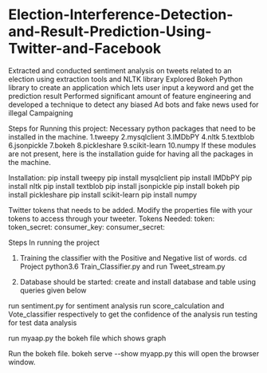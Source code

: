 # Election-Interference-Detection-and-Result-Prediction-Using-Twitter-and-Facebook

 Extracted and conducted sentiment analysis on tweets related to an election using extraction tools and NLTK library
 Explored Bokeh Python library to create an application which lets user input a keyword and get the prediction result
 Performed significant amount of feature engineering and developed a technique to detect any biased Ad bots and fake news used for illegal Campaigning
 
 Steps for Running this project:
Necessary python packages that need to be installed in the machine.
1.tweepy
2.mysqlclient
3.IMDbPY
4.nltk
5.textblob
6.jsonpickle
7.bokeh
8.pickleshare
9.scikit-learn
10.numpy
If these modules are not present, here is the installation guide for having all the packages in the machine.

Installation:
pip install tweepy
pip install mysqlclient
pip install IMDbPY
pip install nltk
pip install textblob
pip install jsonpickle
pip install bokeh
pip install pickleshare
pip install scikit-learn
pip install numpy

Twitter tokens that needs to be added.
Modify the properties file with your tokens to access through your tweeter.
Tokens Needed:
token:
token_secret:
consumer_key:
consumer_secret:

Steps In running the project
1. Training the classifier with the Positive and Negative list of words.
cd Project
python3.6 Train_Classifier.py
and run Tweet_stream.py



2. Database should be started:
create and install database and table using queries given below

run sentiment.py for sentiment analysis
run score_calculation and Vote_classifier respectively to get the confidence of the analysis
run testing for test data analysis

run myaap.py the bokeh file which shows graph






 Run the bokeh file.
bokeh serve --show myapp.py
this will open the browser window. 
 
